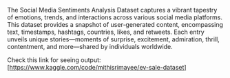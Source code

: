 The Social Media Sentiments Analysis Dataset captures a vibrant tapestry of emotions, trends, and interactions across various social media platforms. This dataset provides a snapshot of user-generated content, encompassing text, timestamps, hashtags, countries, likes, and retweets. Each entry unveils unique stories—moments of surprise, excitement, admiration, thrill, contentment, and more—shared by individuals worldwide.

Check this link for seeing output:
 [https://www.kaggle.com/code/mithisrimayee/ev-sale-dataset]
